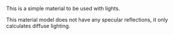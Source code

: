This is a simple material to be used with lights.

This material model does not have any specular reflections, it only calculates diffuse lighting.